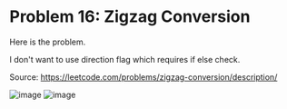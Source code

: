 # Problem 16: Zigzag Conversion
Here is the problem.

I don't want to use direction flag which requires if else check. 

Source: https://leetcode.com/problems/zigzag-conversion/description/

![image](https://user-images.githubusercontent.com/3144356/206235173-8d35b5c2-f28e-42b3-871f-1942a073f093.png)
![image](https://user-images.githubusercontent.com/3144356/206235358-de8a2955-877c-4fa1-bebc-0850d16e4dad.png)











